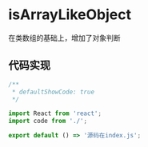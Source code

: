 # isArrayLikeObject

在类数组的基础上，增加了对象判断

## 代码实现

```jsx
/**
 * defaultShowCode: true
 */

import React from 'react';
import code from './';

export default () => '源码在index.js';
```
